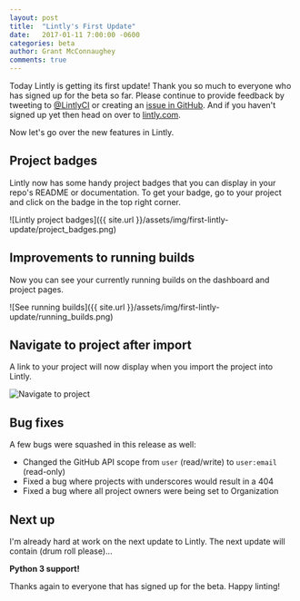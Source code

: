 ```yaml
---
layout: post
title:  "Lintly's First Update"
date:   2017-01-11 7:00:00 -0600
categories: beta
author: Grant McConnaughey
comments: true
---
```


Today Lintly is getting its first update! Thank you so much to everyone who has signed up for the beta so far. Please continue to provide feedback by tweeting to [@LintlyCI](https://twitter.com/LintlyCI) or creating an [issue in GitHub](https://github.com/LintlyCI/Lintly-Issues/issues). And if you haven't signed up yet then head on over to [lintly.com](https://lintly.com).

Now let's go over the new features in Lintly.

## Project badges

Lintly now has some handy project badges that you can display in your repo's README or documentation. To get your badge, go to your project and click on the badge in the top right corner.

![Lintly project badges]({{ site.url }}/assets/img/first-lintly-update/project_badges.png)

## Improvements to running builds

Now you can see your currently running builds on the dashboard and project pages.

![See running builds]({{ site.url }}/assets/img/first-lintly-update/running_builds.png)

## Navigate to project after import

A link to your project will now display when you import the project into Lintly.

<img src="{{ site.url }}/assets/img/first-lintly-update/import_links.png" alt="Navigate to project" class="img-50">

## Bug fixes

A few bugs were squashed in this release as well:

* Changed the GitHub API scope from `user` (read/write) to `user:email` (read-only)
* Fixed a bug where projects with underscores would result in a 404
* Fixed a bug where all project owners were being set to Organization

## Next up

I'm already hard at work on the next update to Lintly. The next update will contain (drum roll please)...

**Python 3 support!**

Thanks again to everyone that has signed up for the beta. Happy linting!
